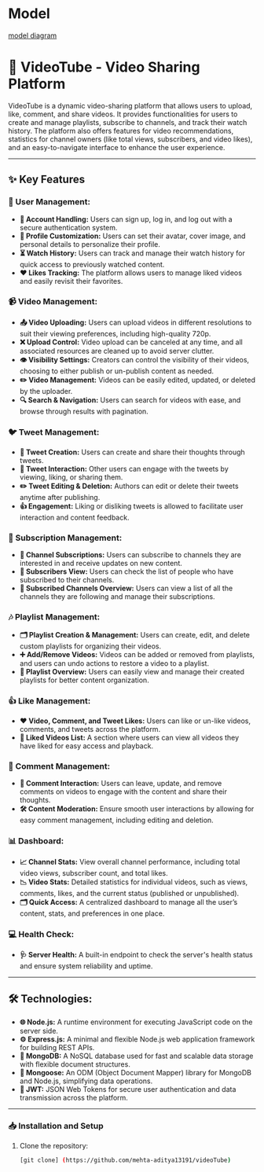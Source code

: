 # Model

[model diagram](https://app.eraser.io/workspace/MTrf3xOiEx7TV1npgMlN?origin=share)

# 🎥 VideoTube - Video Sharing Platform

VideoTube is a dynamic video-sharing platform that allows users to upload, like, comment, and share videos. It provides functionalities for users to create and manage playlists, subscribe to channels, and track their watch history. The platform also offers features for video recommendations, statistics for channel owners (like total views, subscribers, and video likes), and an easy-to-navigate interface to enhance the user experience.

---

## ✨ Key Features

### 👤 User Management:

- **🔐 Account Handling:** Users can sign up, log in, and log out with a secure authentication system.
- **🎨 Profile Customization:** Users can set their avatar, cover image, and personal details to personalize their profile.
- **⏳ Watch History:** Users can track and manage their watch history for quick access to previously watched content.
- **❤️ Likes Tracking:** The platform allows users to manage liked videos and easily revisit their favorites.

### 📹 Video Management:

- **📤 Video Uploading:** Users can upload videos in different resolutions to suit their viewing preferences, including high-quality 720p.
- **❌ Upload Control:** Video upload can be canceled at any time, and all associated resources are cleaned up to avoid server clutter.
- **👁️ Visibility Settings:** Creators can control the visibility of their videos, choosing to either publish or un-publish content as needed.
- **✏️ Video Management:** Videos can be easily edited, updated, or deleted by the uploader.
- **🔍 Search & Navigation:** Users can search for videos with ease, and browse through results with pagination.

### 🐦 Tweet Management:

- **📝 Tweet Creation:** Users can create and share their thoughts through tweets.
- **💬 Tweet Interaction:** Other users can engage with the tweets by viewing, liking, or sharing them.
- **✏️ Tweet Editing & Deletion:** Authors can edit or delete their tweets anytime after publishing.
- **👍 Engagement:** Liking or disliking tweets is allowed to facilitate user interaction and content feedback.

### 📢 Subscription Management:

- **📌 Channel Subscriptions:** Users can subscribe to channels they are interested in and receive updates on new content.
- **👥 Subscribers View:** Users can check the list of people who have subscribed to their channels.
- **📑 Subscribed Channels Overview:** Users can view a list of all the channels they are following and manage their subscriptions.

### 🎶 Playlist Management:

- **🗂️ Playlist Creation & Management:** Users can create, edit, and delete custom playlists for organizing their videos.
- **➕ Add/Remove Videos:** Videos can be added or removed from playlists, and users can undo actions to restore a video to a playlist.
- **📄 Playlist Overview:** Users can easily view and manage their created playlists for better content organization.

### 👍 Like Management:

- **❤️ Video, Comment, and Tweet Likes:** Users can like or un-like videos, comments, and tweets across the platform.
- **📜 Liked Videos List:** A section where users can view all videos they have liked for easy access and playback.

### 💬 Comment Management:

- **💬 Comment Interaction:** Users can leave, update, and remove comments on videos to engage with the content and share their thoughts.
- **🛠️ Content Moderation:** Ensure smooth user interactions by allowing for easy comment management, including editing and deletion.

### 📊 Dashboard:

- **📈 Channel Stats:** View overall channel performance, including total video views, subscriber count, and total likes.
- **📉 Video Stats:** Detailed statistics for individual videos, such as views, comments, likes, and the current status (published or unpublished).
- **🗂️ Quick Access:** A centralized dashboard to manage all the user’s content, stats, and preferences in one place.

### 💻 Health Check:

- **🩺 Server Health:** A built-in endpoint to check the server's health status and ensure system reliability and uptime.

---

## 🛠️ Technologies:

- **🌐 Node.js:** A runtime environment for executing JavaScript code on the server side.
- **⚙️ Express.js:** A minimal and flexible Node.js web application framework for building REST APIs.
- **📂 MongoDB:** A NoSQL database used for fast and scalable data storage with flexible document structures.
- **🔗 Mongoose:** An ODM (Object Document Mapper) library for MongoDB and Node.js, simplifying data operations.
- **🔐 JWT:** JSON Web Tokens for secure user authentication and data transmission across the platform.

---

### 📥 Installation and Setup

1. Clone the repository:
   ```bash
   [git clone] (https://github.com/mehta-aditya13191/videoTube)
   ```
